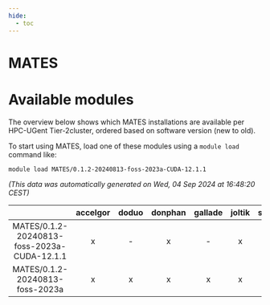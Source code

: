 ```yaml
---
hide:
  - toc
---
```


MATES
=====

# Available modules


The overview below shows which MATES installations are available per HPC-UGent Tier-2cluster, ordered based on software version (new to old).

To start using MATES, load one of these modules using a `module load` command like:

```shell
module load MATES/0.1.2-20240813-foss-2023a-CUDA-12.1.1
```

*(This data was automatically generated on Wed, 04 Sep 2024 at 16:48:20 CEST)*  

| |accelgor|doduo|donphan|gallade|joltik|shinx|skitty|
| :---: | :---: | :---: | :---: | :---: | :---: | :---: | :---: |
|MATES/0.1.2-20240813-foss-2023a-CUDA-12.1.1|x|-|x|-|x|-|-|
|MATES/0.1.2-20240813-foss-2023a|x|x|x|x|x|x|x|
